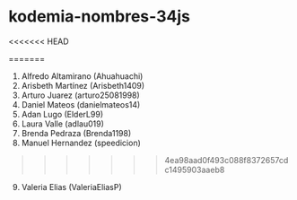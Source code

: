# kodemia-nombres-34js

<<<<<<< HEAD












=======
1. Alfredo Altamirano (Ahuahuachi)
2. Arisbeth Martínez (Arisbeth1409)
3. Arturo Juarez (arturo25081998)
4. Daniel Mateos (danielmateos14)
5. Adan Lugo (ElderL99)
6. Laura Valle (adlau019)
7. Brenda Pedraza (Brenda1198)
8. Manuel Hernandez (speedicion)
>>>>>>> 4ea98aad0f493c088f8372657cdc1495903aaeb8
9. Valeria Elias (ValeriaEliasP)